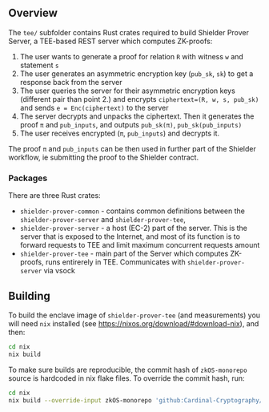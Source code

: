 ## Overview

The `tee/` subfolder contains Rust crates required to build Shielder Prover Server, a TEE-based REST server which
computes ZK-proofs:
1. The user wants to generate a proof for relation `R` with witness `w` and statement `s`
2. The user generates an asymmetric encryption key (`pub_sk`, `sk`) to get a response back from the server
3. The user queries the server for their asymmetric encryption keys (different pair than point 2.) and encrypts `ciphertext=(R, w, s, pub_sk)` 
and sends `e = Enc(ciphertext)` to the server
4. The server decrypts and unpacks the ciphertext. Then it generates the proof `π` and `pub_inputs`, and outputs `pub_sk(π)`, `pub_sk(pub_inputs)`
5. The user receives encrypted (`π`, `pub_inputs`) and decrypts it.

The proof `π` and `pub_inputs` can be then used in further part of the Shielder workflow, ie submitting the proof to the Shielder contract.

### Packages

There are three Rust crates:
* `shielder-prover-common` - contains common definitions between the `shielder-prover-server` and `shielder-prover-tee`,
* `shielder-prover-server` - a host (EC-2) part of the server. This is the server that is exposed to the Internet, and most
of its function is to forward requests to TEE and limit maximum concurrent requests amount
* `shielder-prover-tee` - main part of the Server which computes ZK-proofs, runs entirerely in TEE. Communicates with
`shielder-prover-server` via vsock

## Building

To build the enclave image of `shielder-prover-tee` (and measurements) you will need `nix` installed 
(see https://nixos.org/download/#download-nix), and then:

```bash
cd nix
nix build
```

To make sure builds are reproducible, the commit hash of `zkOS-monorepo` source is hardcoded in nix flake files. To override the commit hash, run:
```bash
cd nix
nix build --override-input zkOS-monorepo 'github:Cardinal-Cryptography/zkOS-monorepo/NEW_COMMIT_HASH_HERE'
```
